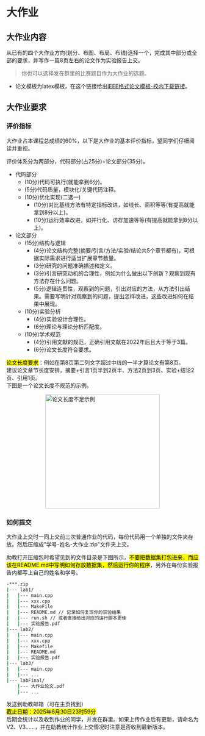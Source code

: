 # 大作业

## 大作业内容

从已有的四个大作业方向(划分、布图、布局、布线)选择一个，完成其中部分或全部的要求，并写作一篇8页左右的论文作为实验报告上交。
> 你也可以选择发在群里的比赛题目作为大作业的选题。

* 论文模板为latex模板，在这个链接给出[IEEE格式论文模板-校内下载链接](http://172.18.233.211:5244/d/VLSI%E8%AF%BE%E4%BB%B6/dataset/conference-latex-template.zip?sign=DdYSLcB8FEa9w1W-OFYdcRvbNmgDwIfrpmnxwAWn6yA=:0)。

## 大作业要求

### 评价指标

大作业占本课程总成绩的60%，以下是大作业的基本评价指标，望同学们仔细阅读并重视。

评价体系分为两部分，代码部分(占25分)+论文部分(35分)。
* 代码部分
  * (10分)代码可执行(就能拿到6分)。
  * (5分)代码质量，模块化/关键代码注释。
  * (10分)优化实现(二选一)
    * (10分)对比基线方法有特定指标改进，如线长、面积等等(有提高就能拿到8分以上)。
    * (10分)运行效率改进，如并行化、访存加速等等(有提高就能拿到8分以上)。
* 论文部分
  * (15分)结构与逻辑
    * (4分)论文结构完整(摘要/引言/方法/实验/结论共5个章节都有)，可根据实际需求进行适当扩展章节数量。
    * (3分)研究的问题准确描述和定义。
    * (3分)引言研究动机的合理性，例如为什么做出以下创新？观察到现有方法存在什么问题。
    * (5分)逻辑连贯性，观察到的问题，引出对应的方法，从方法引出结果。需要写明针对观察到的问题，提出怎样改进，这些改进如何在结果中展现。
  * (10分)实验分析
    * (4分)实验设计合理性。
    * (6分)理论与理论分析匹配度。
  * (10分)学术规范
    * (4分)引用文献的规范，正确引用文献在2022年后且大于等于3篇。
    * (6分)论文长度符合要求。

<mark>论文长度要求</mark>：例如在第8页第二列文字超过中线的一半才算论文有第8页。<br>
建议论文章节长度安排，摘要+引言1页半到2页半、方法2页到3页、实验+结论2页、引用1页。<br>
下图是一个论文长度不规范的示例。

<img width=300 alt="论文长度不足示例" src="/VLSI-FPGA/advanced/img/paper-length-rule.png" style="margin: auto; display: flex;">

### 如何提交

大作业上交时一同上交前三次普通作业的代码，每份代码用一个单独的文件夹存放。然后压缩成"学号-姓名-大作业.zip"文件夹上交。

助教打开压缩包时希望见到的文件目录是下图所示，<mark>不要把数据集打包进来，而应该在README.md中写明如何存放数据集，然后运行你的程序</mark>，另外在每份实验报告内都写上自己的姓名和学号。

```bash
-***.zip
|--- lab1/
|   |--- main.cpp
|   |--- xxx.cpp
|   |--- MakeFile
|   |--- README.md // 记录如何复现你的实验结果
|   |--- run.sh // 或者直接给出对应的运行脚本更佳
|   |--- 实验报告.pdf
|--- lab2/
|   |--- main.cpp
|   |--- xxx.cpp
|   |--- Makefile
|   |--- README.md
|   |--- 实验报告.pdf
|--- lab3/
|   |--- main.cpp
|   |--- ...
|--- labFinal/
    |--- 大作业论文.pdf
    |--- ...
```

发送到助教邮箱（可在主页找到）<br>
<mark>截止日期：2025年6月30日23时59分</mark><br>
后期会统计以及收到作业的同学，并发在群里。如果上传作业后有更新，请命名为V2、V3……，并在助教统计作业上交情况时注意是否收到最新版本。


